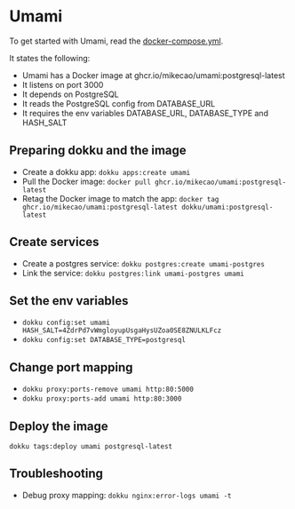 # Umami

To get started with Umami, read the
[docker-compose.yml](https://github.com/mikecao/umami/blob/master/docker-compose.yml).

It states the following:

* Umami has a Docker image at ghcr.io/mikecao/umami:postgresql-latest
* It listens on port 3000
* It depends on PostgreSQL
* It reads the PostgreSQL config from DATABASE_URL
* It requires the env variables DATABASE_URL, DATABASE_TYPE and HASH_SALT

## Preparing dokku and the image

* Create a dokku app: `dokku apps:create umami`
* Pull the Docker image: `docker pull ghcr.io/mikecao/umami:postgresql-latest`
* Retag the Docker image to match the app: `docker tag ghcr.io/mikecao/umami:postgresql-latest dokku/umami:postgresql-latest`

## Create services

* Create a postgres service: `dokku postgres:create umami-postgres`
* Link the service: `dokku postgres:link umami-postgres umami`

## Set the env variables

* `dokku config:set umami HASH_SALT=4ZdrPd7vWmgloyupUsgaHysUZoa0SE8ZNULKLFcz`
* `dokku config:set DATABASE_TYPE=postgresql`

## Change port mapping

* `dokku proxy:ports-remove umami http:80:5000`
* `dokku proxy:ports-add umami http:80:3000`

## Deploy the image

`dokku tags:deploy umami postgresql-latest`

## Troubleshooting

* Debug proxy mapping: `dokku nginx:error-logs umami -t`
